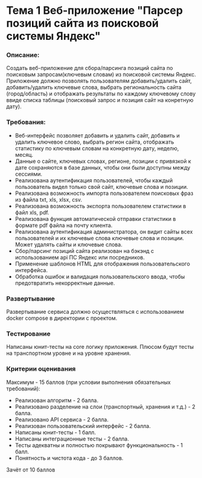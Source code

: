 
# Тема 1 Веб-приложение "Парсер позиций сайта из поисковой системы Яндекс"

### Описание: 
Создать веб-приложение для сбора/парсинга позиций сайта по поисковым запросам(ключевым словам) из поисковой системы Яндекс. Приложение должно позволять пользователям добавить/удалить сайт, добавить/удалить ключевые слова, выбрать региональность сайта (город/область) и отображать результаты по каждому ключевому слову ввиде списка таблицы (поисковый запрос и позиция сайт на конретную дату). 

### Требования:
- Веб-интерфейс позволяет добавить и удалить сайт, добавить и удалить ключевое слово, выбрать регион сайта, отображать статистику по ключевым словам на конкретную дату, неделю, месяц.
- Данные о сайте, ключевых словах, регионе, позиции с привязкой к дате сохраняются в базе данных, чтобы они были доступны между сессиями.
- Реализована аутентификация пользователей, чтобы каждый пользователь видел только свой сайт, ключевые слова и позиции.
- Реализована возможность импорта пользователем поисковых фраз из файла txt, xls, xlsx, csv. 
- Реализована возможность экспорта пользователем статистики в файл xls, pdf.
- Реализована функция автоматической отправки статистики в формате pdf файла на почту клиента.
- Реализована аутентификация администратора, он видит сайты всех пользователей и их ключевые слова ключевые слова и позиции. Может удалять сайты и ключевые слова.
- Сбор/парсинг позиций сайта реализован на бэкэнд с использованием api ПС Яндекс или посредников.
- Применение шаблонов HTML для отображения пользовательского интерфейса.
- Обработка ошибок и валидация пользовательского ввода, чтобы предотвратить некорректные данные.

### Развертывание
Развертывание сервиса должно осуществляться с использованием docker compose в директории с проектом.

### Тестирование
Написаны юнит-тесты на core логику приложения. Плюсом будут тесты на транспортном уровне и на уровне хранения.

### Критерии оценивания
Максимум - 15 баллов (при условии выполнения обязательных требований):

- Реализован алгоритм - 2 балла.
- Реализовано разделение на слои (транспортный, хранения и т.д.) - 2 балла.
- Реализовано API сервиса - 2 балла.
- Реализован пользовательский интерфейс - 2 балла.
- Написаны юнит-тесты - 1 балл.
- Написаны интеграционные тесты - 2 балла.
- Тесты адекватны и полностью покрывают функциональность - 1 балл.
- Понятность и чистота кода - до 3 баллов.

Зачёт от 10 баллов